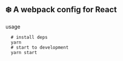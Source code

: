 ## :snowflake: A webpack config for React

usage

```shell
  # install deps
  yarn
  # start to development
  yarn start
```
